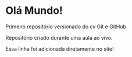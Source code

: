 # Olá Mundo!
 Primeiro repositório versionado do cv Git e GitHub

 Repositório criado durante uma aula ao vivo.

Essa linha foi adicionada diretamente no site!
